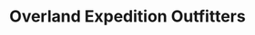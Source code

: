 ---
title: "Overland Expedition Outfitters"
url: /denton/overland-expedition-outfitters/
shop: Autoteile
---